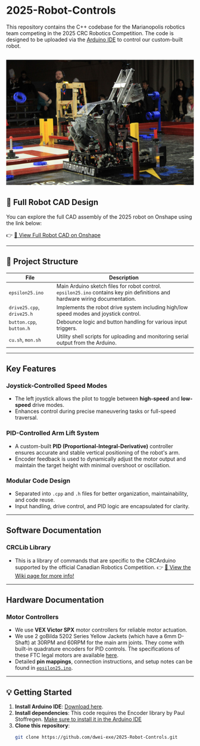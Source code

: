 # 2025-Robot-Controls

This repository contains the C++ codebase for the Marianopolis robotics team competing in the 2025 CRC Robotics Competition. The code is designed to be uploaded via the [Arduino IDE](https://www.arduino.cc/en/software) to control our custom-built robot.

![Final Robot](./robot_final.jpg)
---

## 🧩 Full Robot CAD Design

You can explore the full CAD assembly of the 2025 robot on Onshape using the link below:

👉 [🔗 View Full Robot CAD on Onshape](https://cad.onshape.com/documents/a2734e4784fa8068635b3294/w/16b7b7efe2af4ba885564039/e/841d01ddace3edf723e5a0dc?renderMode=0&uiState=6875c6f51bd008323ed1c823)  

---

## 📁 Project Structure

| File | Description |
|------|-------------|
| `epsilon25.ino` | Main Arduino sketch files for robot control. `epsilon25.ino` contains key pin definitions and hardware wiring documentation. |
| `drive25.cpp`, `drive25.h` | Implements the robot drive system including high/low speed modes and joystick control. |
| `button.cpp`, `button.h` | Debounce logic and button handling for various input triggers. |
| `cu.sh`, `mon.sh` | Utility shell scripts for uploading and monitoring serial output from the Arduino. |

---

##  Key Features

### Joystick-Controlled Speed Modes
- The left joystick allows the pilot to toggle between **high-speed** and **low-speed** drive modes.
- Enhances control during precise maneuvering tasks or full-speed traversal.

### PID-Controlled Arm Lift System
- A custom-built **PID (Proportional-Integral-Derivative)** controller ensures accurate and stable vertical positioning of the robot's arm.
- Encoder feedback is used to dynamically adjust the motor output and maintain the target height with minimal overshoot or oscillation.

### Modular Code Design
- Separated into `.cpp` and `.h` files for better organization, maintainability, and code reuse.
- Input handling, drive control, and PID logic are encapsulated for clarity.

---

## Software Documentation
### CRCLib Library
- This is a library of commands that are specific to the CRCArduino supported by the official Canadian Robotics Competition.
  👉 [🔗 View the Wiki page for more info!](https://robocrc.atlassian.net/wiki/spaces/AR/overview)

---

## Hardware Documentation

### Motor Controllers
- We use **VEX Victor SPX** motor controllers for reliable motor actuation.
- We use 2 goBilda 5202 Series Yellow Jackets (which have a 6mm D-Shaft) at 30RPM and 60RPM for the main arm joints. They come with built-in quadrature encoders for PID controls. The specifications of these FTC legal motors are available [here](https://www.gobilda.com/yellow-jacket-planetary-gear-motors?srsltid=AfmBOopsTfxfbD4u5MEE4EgBx47DAuOrVyuZktkP877sHpAUvZp4fgEy).
- Detailed **pin mappings**, connection instructions, and setup notes can be found in [`epsilon25.ino`](./epsilon25.ino).

---

## 💡 Getting Started

1. **Install Arduino IDE**: [Download here](https://www.arduino.cc/en/software).
2. **Install dependencies**: This code requires the Encoder library by Paul Stoffregen. [Make sure to install it in the Arduino IDE](https://www.arduinolibraries.info/libraries/encoder)
3. **Clone this repository**:
   ```bash
   git clone https://github.com/dwei-exe/2025-Robot-Controls.git
